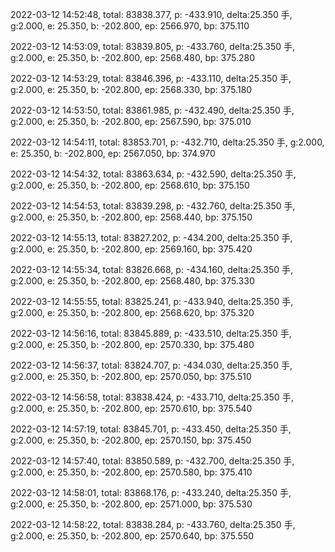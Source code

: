 2022-03-12 14:52:48, total: 83838.377, p: -433.910, delta:25.350 手, g:2.000, e: 25.350, b: -202.800, ep: 2566.970, bp: 375.110

2022-03-12 14:53:09, total: 83839.805, p: -433.760, delta:25.350 手, g:2.000, e: 25.350, b: -202.800, ep: 2568.480, bp: 375.280

2022-03-12 14:53:29, total: 83846.396, p: -433.110, delta:25.350 手, g:2.000, e: 25.350, b: -202.800, ep: 2568.330, bp: 375.180

2022-03-12 14:53:50, total: 83861.985, p: -432.490, delta:25.350 手, g:2.000, e: 25.350, b: -202.800, ep: 2567.590, bp: 375.010

2022-03-12 14:54:11, total: 83853.701, p: -432.710, delta:25.350 手, g:2.000, e: 25.350, b: -202.800, ep: 2567.050, bp: 374.970

2022-03-12 14:54:32, total: 83863.634, p: -432.590, delta:25.350 手, g:2.000, e: 25.350, b: -202.800, ep: 2568.610, bp: 375.150

2022-03-12 14:54:53, total: 83839.298, p: -432.760, delta:25.350 手, g:2.000, e: 25.350, b: -202.800, ep: 2568.440, bp: 375.150

2022-03-12 14:55:13, total: 83827.202, p: -434.200, delta:25.350 手, g:2.000, e: 25.350, b: -202.800, ep: 2569.160, bp: 375.420

2022-03-12 14:55:34, total: 83826.668, p: -434.160, delta:25.350 手, g:2.000, e: 25.350, b: -202.800, ep: 2568.480, bp: 375.330

2022-03-12 14:55:55, total: 83825.241, p: -433.940, delta:25.350 手, g:2.000, e: 25.350, b: -202.800, ep: 2568.620, bp: 375.320

2022-03-12 14:56:16, total: 83845.889, p: -433.510, delta:25.350 手, g:2.000, e: 25.350, b: -202.800, ep: 2570.330, bp: 375.480

2022-03-12 14:56:37, total: 83824.707, p: -434.030, delta:25.350 手, g:2.000, e: 25.350, b: -202.800, ep: 2570.050, bp: 375.510

2022-03-12 14:56:58, total: 83838.424, p: -433.710, delta:25.350 手, g:2.000, e: 25.350, b: -202.800, ep: 2570.610, bp: 375.540

2022-03-12 14:57:19, total: 83845.701, p: -433.450, delta:25.350 手, g:2.000, e: 25.350, b: -202.800, ep: 2570.150, bp: 375.450

2022-03-12 14:57:40, total: 83850.589, p: -432.700, delta:25.350 手, g:2.000, e: 25.350, b: -202.800, ep: 2570.580, bp: 375.410

2022-03-12 14:58:01, total: 83868.176, p: -433.240, delta:25.350 手, g:2.000, e: 25.350, b: -202.800, ep: 2571.000, bp: 375.530

2022-03-12 14:58:22, total: 83838.284, p: -433.760, delta:25.350 手, g:2.000, e: 25.350, b: -202.800, ep: 2570.640, bp: 375.550